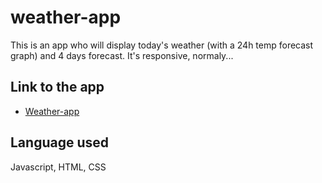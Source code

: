 # weather-app

This is an app who will display today's weather (with a 24h temp forecast graph) and 4 days forecast.
It's responsive, normaly...

## Link to the app

 - [Weather-app](https://luuduc34.github.io/weather-app/)

## Language used

Javascript, HTML, CSS
